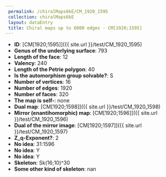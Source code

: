 ```yaml
--- 
 permalink: /chiralMaps6kE/CM_1920_1595 
 collection: chiralMaps6kE
 layout: dataEntry
 title: Chiral maps up to 6000 edges - CM[1920;1595]
---
```


- **ID**: [CM[1920;1595]]({{ site.url }}/test/CM_1920_1595)
- **Genus of the underlying surface**: 793
- **Length of the face**: 12
- **Valency**: 240
- **Length of the Petrie polygon**: 40
- **Is the automorphism group solvable?**: S
- **Number of vertices**: 16
- **Number of edges**: 1920
- **Number of faces**: 320
- **The map is self-**: none
- **Dual map**: [CM[1920;1598]]({{ site.url }}/test/CM_1920_1598)
- **Mirror (enantihomorphic) map**: [CM[1920;1596]]({{ site.url }}/test/CM_1920_1596)
- **Dual of the mirror image**: [CM[1920;1597]]({{ site.url }}/test/CM_1920_1597)
- **Z_q-Exponent?**: 2
- **No idea**:  31:1596
- **No idea**: Y
- **No idea**: Y
- **Skeleton**: Sk(16;10)^30
- **Some other kind of skeleton**: nan
